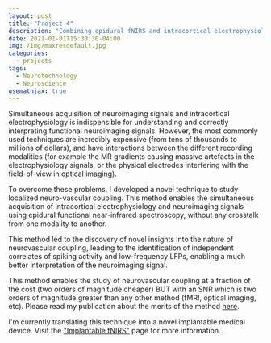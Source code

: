 ```yaml
---
layout: post
title: "Project 4"
description: "Combining epidural fNIRS and intracortical electrophysiology"
date: 2021-01-01T15:30:30-04:00
img: /img/maxresdefault.jpg
categories:
  - projects
tags:
  - Neurotechnology
  - Neuroscience
usemathjax: true
---
```


Simultaneous acquisition of neuroimaging signals and intracortical electrophysiology is indispensible for understanding and correctly interpreting functional neuroimaging signals.
However, the most commonly used techniques are incredibly expensive (from tens of thousands to millions of dollars), and have interactions between the different recording modalities (for example the MR gradients causing massive artefacts in the electrophysiology signals, or the physical electrodes interfering with the field-of-view in optical imaging).

To overcome these problems, I developed a novel technique to study localized neuro-vascular coupling.
This method enables the simultaneous acquisition of intracortical electrophysiology and neuroimaging signals using epidural functional near-infrared spectroscopy, without any crosstalk from one modality to another.

This method led to the discovery of novel insights into the nature of neurovascular coupling, leading to the identification of independent correlates of spiking activity and low-frequency LFPs, enabling a much better interpretation of the neuroimaging signal.

This method enables the study of neurovascular coupling at a fraction of the cost (two orders of magnitude cheaper) BUT with an SNR which is two orders of magnitude greater than any other method (fMRI, optical imaging, etc). Please read my publication about the merits of the method [here](https://www.sciencedirect.com/science/article/pii/S105381191500628X).

I'm currently translating this technique into a novel implantable medical device. Visit the ["Implantable fNIRS"](/portfolio/01_Implantable-fNIRS) page for more information.
